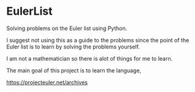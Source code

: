 # EulerList
Solving problems on the Euler list using Python.

I suggest not using this as a guide to the problems since the point of the Euler list is to learn by solving the problems yourself.

I am not a mathematician so there is alot of things for me to learn.

The main goal of this project is to learn the language, 

https://projecteuler.net/archives
